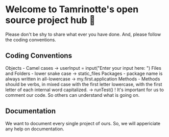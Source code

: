 # Welcome to Tamrinotte's open source project hub 👋 

Please don't be shy to share what ever you have done. And, please follow the coding conventions. 

## Coding Conventions
 
Objects - Camel cases -> userInput = input("Enter your input here: ") 
Files and Folders - lower snake case -> static_files
Packages - package name is always written in all-lowercase -> my.first.application
Methods - Methods should be verbs, in mixed case with the first letter lowercase, with the first letter of each internal word capitalized. -> runTest()
! It's important for us to comment our code. So others can understand what is going on. 

## Documentation

We want to document every single project of ours. So, we will appericiate any help on documentation. 
